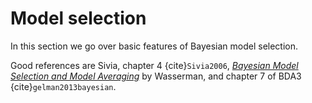 # Model selection

In this section we go over basic features of Bayesian model selection.

Good references are Sivia, chapter 4 {cite}`Sivia2006`, [*Bayesian Model Selection and Model Averaging*](https://www.sciencedirect.com/science/article/pii/S0022249699912786) by Wasserman, and chapter 7 of BDA3 {cite}`gelman2013bayesian`.

